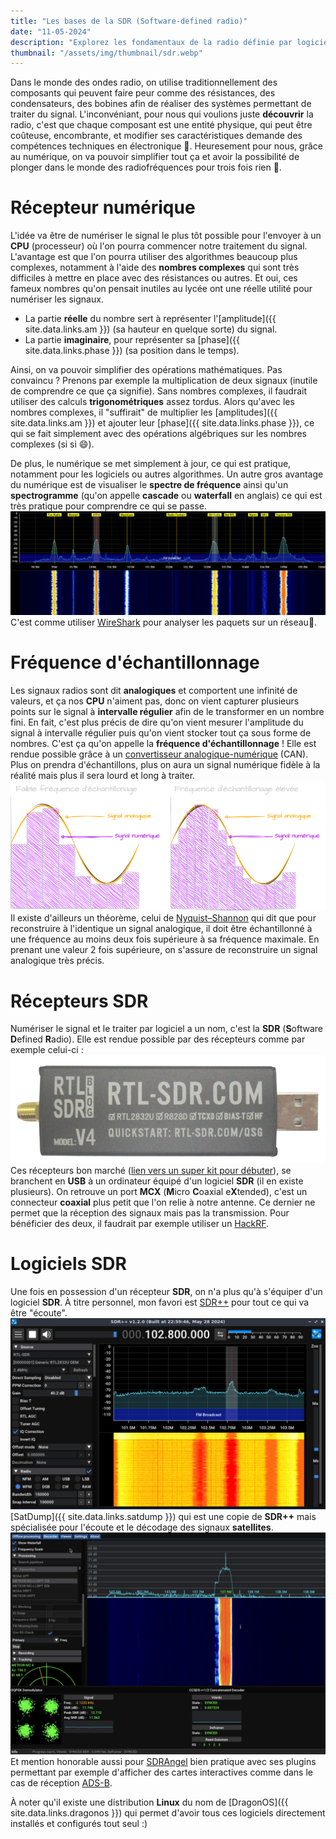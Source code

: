 ```yaml
---
title: "Les bases de la SDR (Software-defined radio)"
date: "11-05-2024"
description: "Explorez les fondamentaux de la radio définie par logiciel (SDR), son fonctionnement, et ses avantages pour la réception et le traitement des signaux radio."
thumbnail: "/assets/img/thumbnail/sdr.webp"
---
```

Dans le monde des ondes radio, on utilise traditionnellement des composants qui peuvent faire peur comme des résistances, des condensateurs, des bobines afin de réaliser des systèmes permettant de traiter du signal. 
L'inconvéniant, pour nous qui voulions juste **découvrir** la radio, c'est que chaque composant est une entité physique, qui peut être coûteuse, encombrante, et modifier ses caractéristiques demande des compétences techniques en électronique 🔧. 
Heuresement pour nous, grâce au numérique, on va pouvoir simplifier tout ça et avoir la possibilité de plonger dans le monde des radiofréquences pour trois fois rien 🎉.

#  Récepteur numérique 
L'idée va être de numériser le signal le plus tôt possible pour l'envoyer à un **CPU** (processeur) où l'on pourra commencer notre traitement du signal. L'avantage est que l'on pourra utiliser des algorithmes beaucoup plus complexes, notamment à l'aide des **nombres complexes** qui sont très difficiles à mettre en place avec des résistances ou autres. 
Et oui, ces fameux nombres qu'on pensait inutiles au lycée ont une réelle utilité pour numériser les signaux. 
- La partie **réelle** du nombre sert à représenter l'[amplitude]({{ site.data.links.am }}) (sa hauteur en quelque sorte) du signal.
- La partie **imaginaire**, pour représenter sa [phase]({{ site.data.links.phase }}) (sa position dans le temps). 

Ainsi, on va pouvoir simplifier des opérations mathématiques. 
Pas convaincu ? Prenons par exemple la multiplication de deux signaux (inutile de comprendre ce que ça signifie). 
Sans nombres complexes, il faudrait utiliser des calculs **trigonométriques** assez tordus. 
Alors qu'avec les nombres complexes, il "suffirait" de multiplier les [amplitudes]({{ site.data.links.am }}) et ajouter leur [phase]({{ site.data.links.phase }}), ce qui se fait simplement avec des opérations algébriques sur les nombres complexes (si si 😄). 

De plus, le numérique se met simplement à jour, ce qui est pratique, notamment pour les logiciels ou autres algorithmes. 
Un autre gros avantage du numérique est de visualiser le **spectre de fréquence** ainsi qu'un **spectrogramme** (qu'on appelle **cascade** ou **waterfall** en anglais) ce qui est très pratique pour comprendre ce qui se passe. 
![frequency spectrum and waterfall](../../../assets/img/pages/radio/basics/sdr/sdr3.png)
C'est comme utiliser [WireShark](https://www.wireshark.org/) pour analyser les paquets sur un réseau🦈. 

#  Fréquence d'échantillonnage
Les signaux radios sont dit **analogiques** et comportent une infinité de valeurs, et ça nos **CPU** n'aiment pas, donc on vient capturer plusieurs points sur le signal à **intervalle régulier** afin de le transformer en un nombre fini. En fait, c'est plus précis de dire qu'on vient mesurer l'amplitude du signal à intervalle régulier puis qu'on vient stocker tout ça sous forme de nombres. C'est ça qu'on appelle la **fréquence d'échantillonnage** ! 
Elle est rendue possible grâce à un [convertisseur analogique-numérique](https://fr.wikipedia.org/wiki/Convertisseur_analogique-num%C3%A9rique) (CAN). 
Plus on prendra d'échantillons, plus on aura un signal numérique fidèle à la réalité mais plus il sera lourd et long à traiter.
![Schema fréquence d'échantillonnage](../../../assets/img/pages/radio/basics/sdr/sdr1.svg)
Il existe d'ailleurs un théorème, celui de [Nyquist–Shannon](https://fr.wikipedia.org/wiki/Th%C3%A9or%C3%A8me_d%27%C3%A9chantillonnage) qui dit que pour reconstruire à l'identique un signal analogique,  il doit être échantillonné à une fréquence au moins deux fois supérieure à sa fréquence maximale. En prenant une valeur 2 fois supérieure, on s'assure de reconstruire un signal analogique très précis. 
#  Récepteurs SDR 
Numériser le signal et le traiter par logiciel a un nom, c'est la **SDR** (**S**oftware **D**efined **R**adio). Elle est rendue possible par des récepteurs comme par exemple celui-ci : 
![RTL SDR-V4](../../../assets/img/pages/radio/basics/sdr/sdr2.png)
Ces récepteurs bon marché ([lien vers un super kit pour débuter](https://fr.aliexpress.com/item/1005005952566458.html?spm=a2g0o.productlist.main.5.73d9dbXPdbXPEG&algo_pvid=525e2d1d-0980-4b25-9e4f-38905fefd577&algo_exp_id=525e2d1d-0980-4b25-9e4f-38905fefd577-2&pdp_npi=4%40dis%21EUR%2148.30%2148.30%21%21%2151.30%2151.30%21%4021059dbe17169245427093658e3802%2112000035000699472%21sea%21FR%214844539949%21&curPageLogUid=JaGxsn71xaP6&utparam-url=scene%3Asearch%7Cquery_from%3A)), se branchent en **USB** à un ordinateur équipé d'un logiciel **SDR** (il en existe plusieurs). On retrouve un port **MCX** (**M**icro **C**oaxial e**X**tended), c'est un connecteur **coaxial** plus petit que l'on relie à notre antenne. Ce dernier ne permet que la réception des signaux mais pas la transmission. Pour bénéficier des deux, il faudrait par exemple utiliser un [HackRF](https://www.passion-radio.fr/emetteur-sdr/hackrf-sdr-75.html). 

# Logiciels SDR 
Une fois en possession d'un récepteur **SDR**, on n'a plus qu'à s'équiper d'un logiciel **SDR**. À titre personnel, mon favori est [SDR++](https://www.sdrpp.org/) pour tout ce qui va être "écoute". 
![SDR++](../../../assets/img/pages/radio/basics/dragonos/dragonos7.png)
[SatDump]({{ site.data.links.satdump }}) qui est une copie de **SDR++** mais spécialisée pour l'écoute et le décodage des signaux **satellites**.
![SatDump](../../../assets/img/pages/space/satellite/meteor/meteor6.png)
Et mention honorable aussi pour [SDRAngel](https://www.sdrangel.org/) bien pratique avec ses plugins permettant par exemple d'afficher des cartes interactives comme dans le cas de réception [ADS-B](https://fr.wikipedia.org/wiki/Automatic_dependent_surveillance-broadcast).  

À noter qu'il existe une distribution **Linux** du nom de [DragonOS]({{ site.data.links.dragonos }}) qui permet d'avoir tous ces logiciels directement installés et configurés tout seul :)
